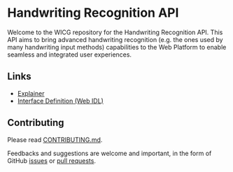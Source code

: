 Handwriting Recognition API
===

Welcome to the WICG repository for the Handwriting Recognition API. This API aims to bring advanced handwriting recognition (e.g. the ones used by many handwriting input methods) capabilities to the Web Platform to enable seamless and integrated user experiences.


## Links

* [Explainer](./explainer.md)
* [Interface Definition (Web IDL)](./idl.md)

## Contributing
Please read [CONTRIBUTING.md](./CONTRIBUTING.md).

Feedbacks and suggestions are welcome and important, in the form of GitHub [issues](//github.com/WICG/handwriting-recognition/issues) or [pull requests](https://github.com/WICG/handwriting-recognition/pulls).